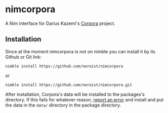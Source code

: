 # nimcorpora
A Nim interface for Darius Kazemi's [Corpora](https://github.com/dariusk/corpora) project.

## Installation 
Since at the moment nimcorpora is not on nimble you can install it by its Github or Git link:

```
nimble install https://github.com/neroist/nimcorpora
```

or 

```
nimble install https://github.com/neroist/nimcorpora.git
```

After installation, Corpora's data will be installed to the packages's directory. If this fails for whatever reason, [report an error](https://github.com/neroist/nimcorpora/issues/new) and install and put the data in the `data/` directory in the package directory.
